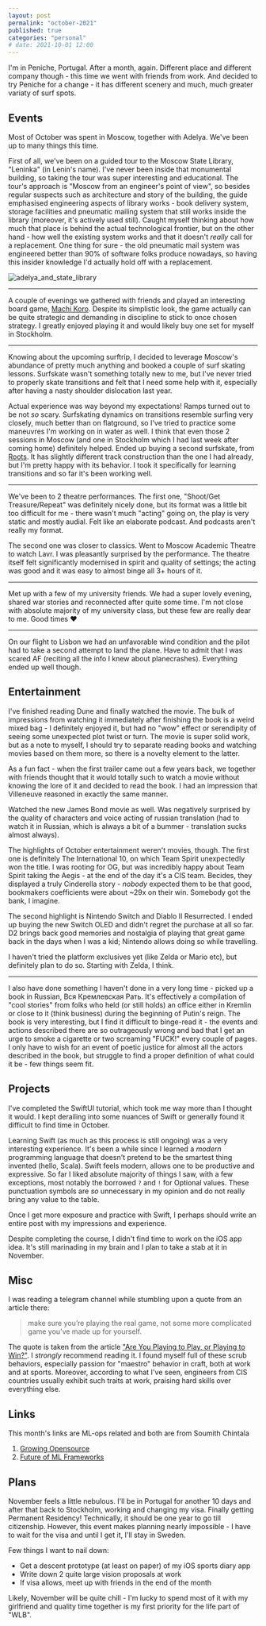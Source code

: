 ```yaml
---
layout: post
permalink: "october-2021"
published: true
categories: "personal"
# date: 2021-10-01 12:00 
---
```


I'm in Peniche, Portugal. After a month, again. Different place and different company though - this time we went with friends from work. And decided to try Peniche for a change - it has different scenery and much, much greater variaty of surf spots.

## Events
Most of October was spent in Moscow, together with Adelya. We've been up to many things this time.

First of all, we've been on a guided tour to the Moscow State Library, "Leninka" (in Lenin's name). I've never been inside that monumental building, so taking the tour was super interesting and educational. The tour's approach is "Moscow from an engineer's point of view", so besides regular suspects such as architecture and story of the building, the guide emphasised engineering aspects of library works - book delivery system, storage facilities and pneumatic mailing system that still works inside the library (moreover, it's actively used still). Caught myself thinking about how much that place is behind the actual technological frontier, but on the other hand - how well the existing system works and that it doesn't _really_ call for a replacement. One thing for sure - the old pneumatic mail system was engineered better than 90% of software folks produce nowadays, so having this insider knowledge I'd actually hold off with a replacement.

![adelya_and_state_library](/assets/adelya_and_state_library.jpg)

---

A couple of evenings we gathered with friends and played an interesting board game, [Machi Koro](https://boardgamegeek.com/boardgame/143884/machi-koro). Despite its simplistic look, the game actually can be quite strategic and demanding in discipline to stick to once chosen strategy. I greatly enjoyed playing it and would likely buy one set for myself in Stockholm.

---

Knowing about the upcoming surftrip, I decided to leverage Moscow's abundance of pretty much anything and booked a couple of surf skating lessons. Surfskate wasn't something totally new to me, but I've never tried to properly skate transitions and felt that I need some help with it, especially after having a nasty shoulder dislocation last year.

Actual experience was way beyond my expectations! Ramps turned out to be not _so_ scary. Surfskating dynamics on transitions resemble surfing very closely, much better than on flatground, so I've tried to practice some maneuvres I'm working on in water as well. I think that even those 2 sessions in Moscow (and one in Stockholm which I had last week after coming home) definitely helped.
Ended up buying a second surfskate, from [Roots](https://roots.su/). It has slightly different track construction than the one I had already, but I'm pretty happy with its behavior. I took it specifically for learning transitions and so far it's been working well.

---

We've been to 2 theatre performances. The first one, "Shoot/Get Treasure/Repeat" was definitely nicely done, but its format was a little bit too difficult for me - there wasn't much "acting" going on, the play is very static and mostly audial. Felt like an elaborate podcast. And podcasts aren't really my format.

The second one was closer to classics. Went to Moscow Academic Theatre to watch Lavr. I was pleasantly surprised by the performance. The theatre itself felt significantly modernised in spirit and quality of settings; the acting was good and it was easy to almost binge all 3+ hours of it.

---

Met up with a few of my university friends. We had a super lovely evening, shared war stories and reconnected after quite some time. I'm not close with absolute majority of my university class, but these few are really dear to me. Good times :heart:

---

On our flight to Lisbon we had an unfavorable wind condition and the pilot had to take a second attempt to land the plane. Have to admit that I was scared AF (reciting all the info I knew about planecrashes). Everything ended up well though.

## Entertainment

I've finished reading Dune and finally watched the movie. The bulk of impressions from watching it immediately after finishing the book is a weird mixed bag - I definitely enjoyed it, but had no "wow" effect or serendipity of seeing some unexpected plot twist or turn. The movie is super solid work, but as a note to myself, I should try to separate reading books and watching movies based on them more, so there is a novelty element to the latter.

As a fun fact - when the first trailer came out a few years back, we together with friends thought that it would totally such to watch a movie without knowing the lore of it and decided to read the book. I had an impression that Villeneuve reasoned in exactly the same manner.

Watched the new James Bond movie as well. Was negatively surprised by the quality of characters and voice acting of russian translation (had to watch it in Russian, which is always a bit of a bummer - translation sucks almost always).

The highlights of October entertainment weren't movies, though. The first one is definitely The International 10, on which Team Spirit unexpectedly won the title. I was rooting for OG, but was incredibly happy about Team Spirit taking the Aegis - at the end of the day it's a CIS team. Becides, they displayed a truly Cinderella story - _nobody_ expected them to be that good, bookmakers coefficients were about ~29x on their win. Somebody got the bank, I imagine.

The second highlight is Nintendo Switch and Diablo II Resurrected. I ended up buying the new Switch OLED and didn't regret the purchase at all so far. D2 brings back good memories and nostalgia of playing that great game back in the days when I was a kid; Nintendo allows doing so while travelling.

I haven't tried the platform exclusives yet (like Zelda or Mario etc), but definitely plan to do so. Starting with Zelda, I think.

---

I also have done something I haven't done in a very long time - picked up a book in Russian, Вся Кремлевская Рать. It's effectively a compilation of "cool stories" from folks who held (or still holds) an office either in Kremlin or close to it (think business) during the beginning of Putin's reign. The book is very interesting, but I find it difficult to binge-read it - the events and actions described there are so outrageously wrong and bad that I get an urge to smoke a cigarette or two screaming "FUCK!" every couple of pages. I only have to wish for an event of poetic justice for almost all the actors described in the book, but struggle to find a proper definition of what could it be - few things seem fit.

## Projects

I've completed the SwiftUI tutorial, which took me way more than I thought it would. I kept derailing into some nuances of Swift or generally found it difficult to find time in October.

Learning Swift (as much as this process is still ongoing) was a very interesting experience. It's been a while since I learned a _modern_ programming language that doesn't pretend to be the smartest thing invented (hello, Scala). Swift feels modern, allows one to be productive and expressive. So far I liked absolute majority of things I saw, with a few exceptions, most notably the borrowed `?` and `!` for Optional values. These punctuation symbols are _so_ unnecessary in my opinion and do not really bring any value to the table. 

Once I get more exposure and practice with Swift, I perhaps should write an entire post with my impressions and experience.

Despite completing the course, I didn't find time to work on the iOS app idea. It's still marinading in my brain and I plan to take a stab at it in November.

## Misc

I was reading a telegram channel while stumbling upon a quote from an article there:

> make sure you’re playing the real game, not some more complicated game you’ve made up for yourself.

The quote is taken from the article ["Are You Playing to Play, or Playing to Win?"](https://commoncog.com/blog/playing-to-play-playing-to-win/). I _strongly_ recommend reading it. I found myself full of these scrub behaviors, especially passion for "maestro" behavior in craft, both at work and at sports. Moreover, according to what I've seen, engineers from CIS countries usually exhibit such traits at work, praising hard skills over everything else. 

## Links

This month's links are ML-ops related and both are from Soumith Chintala

1. [Growing Opensource](https://soumith.ch/posts/2021/02/growing-opensource/)
2. [Future of ML Frameworks](https://scale.com/events/transform/videos/future-of-ml-frameworks)

## Plans
November feels a little nebulous. I'll be in Portugal for another 10 days and after that back to Stockholm, working and changing my visa. Finally getting Permanent Residency! Technically, it should be one year to go till citizenship. However, this event makes planning nearly impossible - I have to wait for the visa and until I get it, I'll stay in Sweden.

Few things I want to nail down:

* Get a descent prototype (at least on paper) of my iOS sports diary app
* Write down 2 quite large vision proposals at work
* If visa allows, meet up with friends in the end of the month
  
Likely, November will be quite chill - I'm lucky to spend most of it with my girlfriend and quality time together is my first priority for the life part of "WLB".
